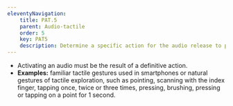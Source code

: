 ```yaml
---
eleventyNavigation:
    title: PAT.5
    parent: Audio-tactile
    order: 5
    key: PAT5
    description: Determine a specific action for the audio release to prevent accidental activations. Choose tactile gestures that are already familiar to blind students.
---
```

- Activating an audio must be the result of a definitive action.
- **Examples:** familiar tactile gestures used in smartphones or natural gestures of tactile exploration, such as
pointing, scanning with the index finger, tapping once, twice or three times, pressing, brushing, pressing or tapping
on a point for 1 second.
